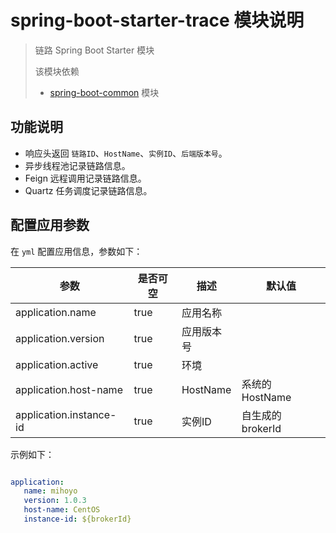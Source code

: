 # spring-boot-starter-trace 模块说明

> 链路 Spring Boot Starter 模块
>
> 该模块依赖
> * [spring-boot-common](../spring-boot-common/README.md) 模块

## 功能说明

* 响应头返回 `链路ID`、`HostName`、`实例ID`、`后端版本号`。
* 异步线程池记录链路信息。
* Feign 远程调用记录链路信息。
* Quartz 任务调度记录链路信息。

## 配置应用参数

在 `yml` 配置应用信息，参数如下：

|参数|是否可空|描述|默认值|
|---|---|---|---|
|application.name|true|应用名称||
|application.version|true|应用版本号||
|application.active|true|环境||
|application.host-name|true|HostName|系统的 HostName|
|application.instance-id|true|实例ID|自生成的 brokerId|

示例如下：

```yml

application:
   name: mihoyo
   version: 1.0.3
   host-name: CentOS
   instance-id: ${brokerId}

```
